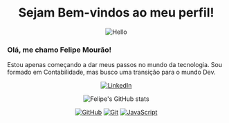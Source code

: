 # <center> Sejam Bem-vindos ao meu perfil! </center> 
<center>

![Hello](https://www.icegif.com/wp-content/uploads/harry-potter-icegif-29.gif)
</center>

### Olá, me chamo Felipe Mourão!<br>

Estou apenas começando a dar meus passos no mundo da tecnologia. Sou formado em Contabilidade, mas busco uma transição para o mundo Dev.

<center>

[![LinkedIn](https://img.shields.io/badge/linkedin-000?style=for-the-badge&logo=linkedin&logoColor=30A3DC)](https://www.linkedin.com/in/felipepcmourao/)

![Felipe's GitHub stats](https://github-readme-stats.vercel.app/api?username=felipepcmourao&show_icons=true&theme=dark)



[![GitHub](https://img.shields.io/badge/GitHub-000?style=for-the-badge&logo=github&logoColor=30A3DC)]()
[![Git](https://img.shields.io/badge/Git-000?style=for-the-badge&logo=git&logoColor=E94D5F)]() 
[![JavaScript](https://img.shields.io/badge/javascript-000?style=for-the-badge&logo=javascript&logoColor=yellow)]() 

</center>
<!--
**felipepcmourao/felipepcmourao** is a ✨ _special_ ✨ repository because its `README.md` (this file) appears on your GitHub profile.

Here are some ideas to get you started:

- 🔭 I’m currently working on ...
- 🌱 I’m currently learning ...
- 👯 I’m looking to collaborate on ...
- 🤔 I’m looking for help with ...
- 💬 Ask me about ...
- 📫 How to reach me: ...
- 😄 Pronouns: ...
- ⚡ Fun fact: ...
-->
